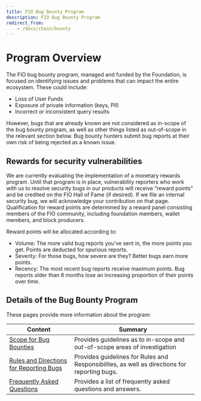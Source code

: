 ```yaml
---
title: FIO Bug Bounty Program
description: FIO Bug Bounty Program
redirect_from:
    - /docs/chain/bounty
---
```

# Program Overview
The FIO bug bounty program, managed and funded by the Foundation, is focused on identifying issues and problems that can impact the entire ecosystem.  These could include: 
- Loss of User Funds
- Exposure of private information (keys, PII)
- Incorrect or inconsistent query results

However, bugs that are already known are not considered as in-scope of the bug bounty program, as well as other things listed as out-of-scope in the relevant section below. Bug bounty hunters submit bug reports at their own risk of being rejected as a known issue.

## Rewards for security vulnerabilities

We are currently evaluating the implementation of a monetary rewards program. Until that program is in place, vulnerability reporters who work with us to resolve security bugs in our products will receive “reward points” and be credited on the FIO Hall of Fame (if desired). If we file an internal security bug, we will acknowledge your contribution on that page. Qualification for reward points are determined by a reward panel consisting members of the FIO community, including foundation members, wallet members, and block producers.

Reward points will be allocated according to:

* Volume: The more valid bug reports you’ve sent in, the more points you get. Points are deducted for spurious reports.
* Severity: For those bugs, how severe are they? Better bugs earn more points.
* Recency: The most recent bug reports receive maximum points. Bug reports older than 6 months lose an increasing proportion of their points over time.

## Details of the Bug Bounty Program

These pages provide more information about the program:

|Content  |Summary |
|---|---|
| [Scope for Bug Bounties]({{site.baseurl}}/docs/chain/bounty-scope) |Provides guidelines as to in-scope and out-of-scope areas of investigation|
| [Rules and Directions for Reporting Bugs]({{site.baseurl}}/docs//chain/bounty-howto)|Provides guidelines for Rules and Responsibilites, as well as directions for reporting bugs.|
| [Frequently Asked Questions]({{site.baseurl}}/docs//chain/bounty-faq)|Provides a list of frequently asked questions and answers. |

